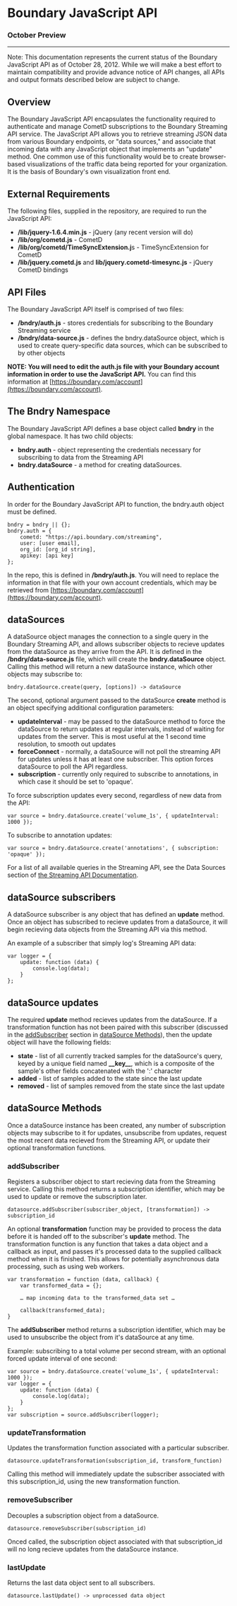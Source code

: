 # Boundary JavaScript API

### October Preview

---

Note: This documentation represents the current status of the Boundary JavaScript API as of October 28, 2012. While we will make a best effort to maintain compatibility and provide advance notice of API changes, all APIs and output formats described below are subject to change.

## Overview

The Boundary JavaScript API encapsulates the functionality required to authenticate and manage CometD subscriptions to the Boundary Streaming API service. The JavaScript API allows you to retrieve streaming JSON data from various Boundary endpoints, or "data sources," and associate that incoming data with any JavaScript object that implements an "update" method. One common use of this functionality would be to create browser-based visualizations of the traffic data being reported for your organization. It is the basis of Boundary's own visualization front end.

## External Requirements

The following files, supplied in the repository, are required to run the JavaScript API:

* **/lib/jquery-1.6.4.min.js** - jQuery (any recent version will do)
* **/lib/org/cometd.js** - CometD 
* **/lib/org/cometd/TimeSyncExtension.j**s - TimeSyncExtension for CometD
* **/lib/jquery.cometd.js** and **lib/jquery.cometd-timesync.js** - jQuery CometD bindings

## API Files

The Boundary JavaScript API itself is comprised of two files:

* **/bndry/auth.js** - stores credentials for subscribing to the Boundary Streaming service
* **/bndry/data-source.js** - defines the bndry.dataSource object, which is used to create query-specific data sources, which can be subscribed to by other objects

**NOTE: You will need to edit the auth.js file with your Boundary account information in order to use the JavaScript API.** You can find this information at [https://boundary.com/account](https://boundary.com/account).

## The Bndry Namespace

The Boundary JavaScript API defines a base object called **bndry** in the global namespace. It has two child objects:

* **bndry.auth** - object representing the credentials necessary for subscribing to data from the Streaming API
* **bndry.dataSource** - a method for creating dataSources.

## Authentication

In order for the Boundary JavaScript API to function, the bndry.auth object must be defined.

	bndry = bndry || {};
	bndry.auth = {
	    cometd: "https://api.boundary.com/streaming",
    	user: [user email],
	    org_id: [org_id string],
    	apikey: [api key]
	};

In the repo, this is defined in **/bndry/auth.js**. You will need to replace the information in that file with your own account credentials, which may be retrieved from [https://boundary.com/account](https://boundary.com/account).

## dataSources

A dataSource object manages the connection to a single query in the Boundary Streaming API, and allows subscriber objects to recieve updates from the dataSource as they arrive from the API. It is defined in the **/bndry/data-source.js** file, which will create the **bndry.dataSource** object. Calling this method will return a new dataSource instance, which other objects may subscribe to:

	bndry.dataSource.create(query, [options]) -> dataSource

The second, optional argument passed to the dataSource **create** method is an object specifying additional configuration parameters:

* **updateInterval** - may be passed to the dataSource method to force the dataSource to return updates at regular intervals, instead of waiting for updates from the server. This is most useful at the 1 second time resolution, to smooth out updates
* **forceConnect** - normally, a dataSource will not poll the streaming API for updates unless it has at least one subscriber. This option forces dataSource to poll the API regardless.
* **subscription** - currently only required to subscribe to annotations, in which case it should be set to 'opaque'.

To force subscription updates every second, regardless of new data from the API:

	var source = bndry.dataSource.create('volume_1s', { updateInterval: 1000 });

To subscribe to annotation updates:

	var source = bndry.dataSource.create('annotations', { subscription: 'opaque' });

For a list of all available queries in the Streaming API, see the Data Sources section of [the Streaming API Documentation](https://boundary.com/docs#streaming_api).

## dataSource subscribers

A dataSource subscriber is any object that has defined an **update** method. Once an object has subscribed to recieve updates from a dataSource, it will begin recieving data objects from the Streaming API via this method.

An example of a subscriber that simply log's Streaming API data:

	var logger = {
		update: function (data) {
			console.log(data);
		}
	};

## dataSource updates

The required **update** method recieves updates from the dataSource. If a transformation function has not been paired with this subscriber (discussed in the [addSubscriber](#add-subscriber) section in [dataSource Methods](#data-source-methods)), then the update object will have the following fields:

* **state** - list of all currently tracked samples for the dataSource's query, keyed by a unique field named **\_\_key\_\_**, which is a composite of the sample's other fields concatenated with the ':' character
* **added** - list of samples added to the state since the last update
* **removed** - list of samples removed from the state since the last update

<a id="data-source-methods"></a>
## dataSource Methods

Once a dataSource instance has been created, any number of subscription objects may subscribe to it for updates, unsubscribe from updates, request the most recent data recieved from the Streaming API, or update their optional transformation functions.

<a id="add-subscriber"></a>
### addSubscriber

Registers a subscriber object to start recieving data from the Streaming service. Calling this method returns a subscription identifier, which may be used to update or remove the subscription later.

	datasource.addSubscriber(subscriber_object, [transformation]) -> subscription_id

An optional **transformation** function may be provided to process the data before it is handed off to the subscriber's **update** method. The transformation function is any function that takes a data object and a callback as input, and passes it's processed data to the supplied callback method when it is finished. This allows for potentially asynchronous data processing, such as using web workers.

	var transformation = function (data, callback) {
		var transformed_data = {};

		… map incoming data to the transformed_data set …

		callback(transformed_data);
	}

The **addSubscriber** method returns a subscription identifier, which may be used to unsubscribe the object from it's dataSource at any time.

Example: subscribing to a total volume per second stream, with an optional forced update interval of one second:

	var source = bndry.dataSource.create('volume_1s', { updateInterval: 1000 });
	var logger = {
		update: function (data) {
			console.log(data);
		}
	};
	var subscription = source.addSubscriber(logger);

### updateTransformation

Updates the transformation function associated with a particular subscriber.

	datasource.updateTransformation(subscription_id, transform_function)

Calling this method will immediately update the subscriber associated with this subscription_id, using the new transformation function.

### removeSubscriber
	
Decouples a subscription object from a dataSource.

	datasource.removeSubscriber(subscription_id)

Onced called, the subscription object associated with that subscription_id will no long recieve updates from the dataSource instance.

### lastUpdate

Returns the last data object sent to all subscribers.

	datasource.lastUpdate() -> unprocessed data object